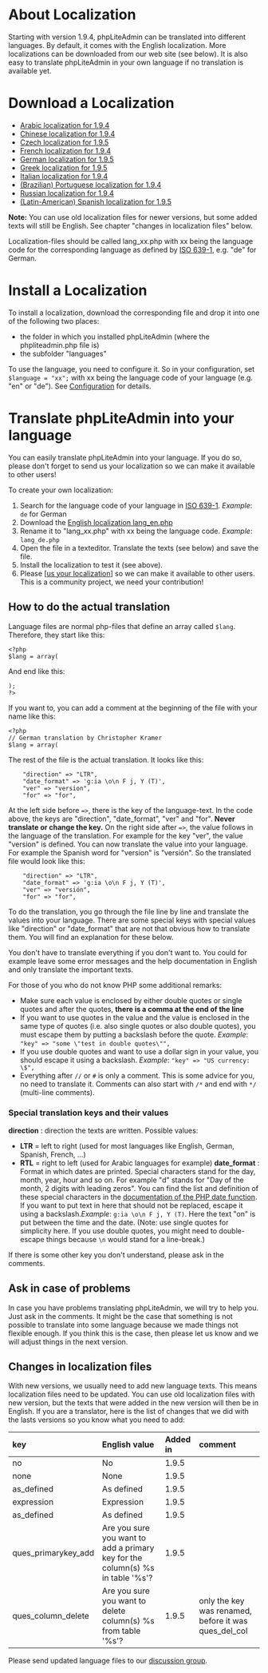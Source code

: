 # About Localization #

Starting with version 1.9.4, phpLiteAdmin can be translated into different languages. By default, it comes with the English localization. More localizations can be downloaded from our web site (see below).
It is also easy to translate phpLiteAdmin in your own language if no translation is available yet.

# Download a Localization #
  * [Arabic localization for 1.9.4](http://code.google.com/p/phpliteadmin/downloads/detail?name=phpliteAdmin_lang_ar_1-9-4.zip)
  * [Chinese localization for 1.9.4](http://code.google.com/p/phpliteadmin/downloads/detail?name=phpliteAdmin_lang_cn_1-9-4.zip)
  * [Czech localization for 1.9.5](https://bitbucket.org/phpliteadmin/public/downloads/phpliteadmin_lang_cz-1.9.5.zip)
  * [French localization for 1.9.4](http://code.google.com/p/phpliteadmin/downloads/detail?name=phpliteAdmin_lang_fr_1-9-4_correction1.zip)
  * [German localization for 1.9.5](https://bitbucket.org/phpliteadmin/public/downloads/phpliteadmin_lang_de_1-9-5.zip)
  * [Greek localization for 1.9.5](https://bitbucket.org/phpliteadmin/public/downloads/phpliteAdmin_lang_gr_1-9-5.zip)
  * [Italian localization for 1.9.4](http://code.google.com/p/phpliteadmin/downloads/detail?name=phpliteAdmin_lang_it_1-9-4.zip)
  * [(Brazilian) Portuguese localization for 1.9.4](http://code.google.com/p/phpliteadmin/downloads/detail?name=phpliteAdmin_lang_pt_1-9-4.zip)
  * [Russian localization for 1.9.4](http://code.google.com/p/phpliteadmin/downloads/detail?name=phpliteAdmin_lang_ru_1-9-4_correction1.zip)
  * [(Latin-American) Spanish localization for 1.9.5](https://bitbucket.org/phpliteadmin/public/downloads/phpliteAdmin_lang_esla_1-9-5.zip)


**Note:** You can use old localization files for newer versions, but some added texts will still be English. See chapter "changes in localization files" below.

Localization-files should be called lang\_xx.php with xx being the language code for the corresponding language as defined by [ISO 639-1](http://en.wikipedia.org/wiki/List_of_ISO_639-1_codes), e.g. "de" for German.

# Install a Localization #

To install a localization, download the corresponding file and drop it into one of the following two places:
  * the folder in which you installed phpLiteAdmin (where the phpliteadmin.php file is)
  * the subfolder "languages"

To use the language, you need to configure it. So in your configuration, set `$language = "xx";` with xx being the language code of your language (e.g. "en" or "de"). See [Configuration](Configuration.md) for details.

# Translate phpLiteAdmin into your language #

You can easily translate phpLiteAdmin into your language. If you do so, please don't forget to send us your localization so we can make it available to other users!

To create your own localization:
  1. Search for the language code of your language in [ISO 639-1](http://en.wikipedia.org/wiki/List_of_ISO_639-1_codes). _Example_: `de` for German
  1. Download the [English localization lang\_en.php](https://bitbucket.org/phpliteadmin/public/downloads/phpliteAdmin_lang_en_1-9-5.zip)
  1. Rename it to "lang\_xx.php" with xx being the language code. _Example_: `lang_de.php`
  1. Open the file in a texteditor. Translate the texts (see below) and save the file.
  1. Install the localization to test it (see above).
  1. Please [[us your localization](https://groups.google.com/forum/#!forum/phpliteadmin|send)] so we can make it available to other users. This is a community project, we need your contribution!

## How to do the actual translation ##
Language files are normal php-files that define an array called `$lang`. Therefore, they start like this:
```
<?php
$lang = array(
```
And end like this:
```
);
?>
```
If you want to, you can add a comment at the beginning of the file with your name like this:
```
<?php
// German translation by Christopher Kramer
$lang = array(
```
The rest of the file is the actual translation. It looks like this:
```
	"direction" => "LTR",
	"date_format" => 'g:ia \o\n F j, Y (T)',
	"ver" => "version",
	"for" => "for",

```
At the left side before `=>`, there is the key of the language-text. In the code above, the keys are "direction", "date\_format", "ver" and "for". **Never translate or change the key.** On the right side after `=>`, the value follows in the language of the translation. For example for the key "ver", the value "version" is defined. You can now translate the value into your language. For example the Spanish word for "version" is "versión". So the translated file would look like this:
```
	"direction" => "LTR",
	"date_format" => 'g:ia \o\n F j, Y (T)',
	"ver" => "versión",
	"for" => "for",

```

To do the translation, you go through the file line by line and translate the values into your language.
There are some special keys with special values like "direction" or "date\_format" that are not that obvious how to translate them. You will find an explanation for these below.

You don't have to translate everything if you don't want to. You could for example leave some error messages and the help documentation in English and only translate the important texts.

For those of you who do not know PHP some additional remarks:
  * Make sure each value is enclosed by either double quotes or single quotes and after the quotes, **there is a comma at the end of the line**
  * If you want to use quotes in the value and the value is enclosed in the same type of quotes (i.e. also single quotes or also double quotes), you must escape them by putting a backslash before the quote. _Example_: `"key" => "some \"test in double quotes\"",`
  * If you use double quotes and want to use a dollar sign in your value, you should escape it using a backslash. _Example_: `"key" => "US currency: \$",`
  * Everything after `//` or `#` is only a comment. This is some advice for you, no need to translate it. Comments can also start with `/*` and end with `*/` (multi-line comments).

### Special translation keys and their values ###
**direction** : direction the texts are written. Possible values:
  * **LTR** = left to right (used for most languages like English, German, Spanish, French, ...)
  * **RTL** = right to left (used for Arabic languages for example)
**date\_format** : Format in which dates are printed. Special characters stand for the day, month, year, hour and so on. For example "d" stands for "Day of the month, 2 digits with leading zeros". You can find the list and definition of these special characters in the [documentation of the PHP date function](http://php.net/manual/en/function.date.php). If you want to put text in here that should not be replaced, escape it using a backslash._Example_: `g:ia \o\n F j, Y (T)`. Here the text "on" is put between the time and the date. (Note: use single quotes for simplicity here. If you use double quotes, you might need to double-escape things because `\n` would stand for a line-break.)

If there is some other key you don't understand, please ask in the comments.

## Ask in case of problems ##
In case you have problems translating phpLiteAdmin, we will try to help you. Just ask in the comments.
It might be the case that something is not possible to translate into some language because we made things not flexible enough. If you think this is the case, then please let us know and we will adjust things in the next version.

## Changes in localization files ##
With new versions, we usually need to add new language texts. This means localization files need to be updated. You can use old localization files with new version, but the texts that were added in the new version will then be in English.
If you are a translator, here is the list of changes that we did with the lasts versions so you know what you need to add:

| **key** | **English value** | **Added in** | **comment**  |
|:--------|:------------------|:-------------|:-------------|
| no      | No                | 1.9.5        |              |
| none    | None              | 1.9.5        |              |
| as\_defined | As defined        | 1.9.5        |              |
| expression | Expression        | 1.9.5        |              |
| as\_defined | As defined        | 1.9.5        |              |
| ques\_primarykey\_add | Are you sure you want to add a primary key for the column(s) %s in table '%s'? | 1.9.5        |              |
| ques\_column\_delete | Are you sure you want to delete column(s) %s from table '%s'? | 1.9.5        | only the key was renamed, before it was ques\_del\_col |

Please send updated language files to our [discussion group](https://groups.google.com/forum/#!forum/phpliteadmin).